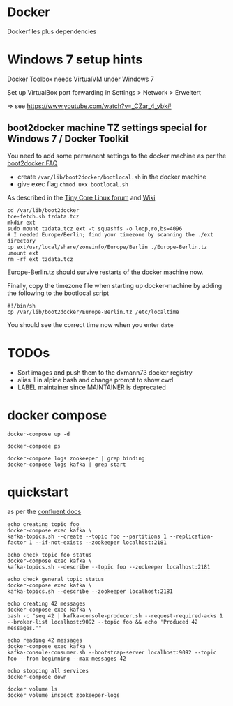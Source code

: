 # Docker
Dockerfiles plus dependencies

# Windows 7 setup hints
Docker Toolbox needs VirtualVM under Windows 7

Set up VirtualBox port forwarding in Settings > Network > Erweitert 

  => see https://www.youtube.com/watch?v=_CZar_4_vbk#

## boot2docker machine TZ settings special for Windows 7 / Docker Toolkit
You need to add some permanent settings to the docker machine
as  per the [boot2docker FAQ](https://github.com/boot2docker/boot2docker/blob/17.03.x/doc/FAQ.md#local-customisation-with-persistent-partition)
- create ```/var/lib/boot2docker/bootlocal.sh``` in the docker machine
- give exec flag ```chmod u+x bootlocal.sh```

As described in the [Tiny Core Linux forum](http://forum.tinycorelinux.net/index.php?topic=5017.msg27012#msg27012) and [Wiki](http://wiki.tinycorelinux.net/wiki:time_zone)
```
cd /var/lib/boot2docker
tce-fetch.sh tzdata.tcz
mkdir ext
sudo mount tzdata.tcz ext -t squashfs -o loop,ro,bs=4096
# I needed Europe/Berlin; find your timezone by scanning the ./ext directory
cp ext/usr/local/share/zoneinfo/Europe/Berlin ./Europe-Berlin.tz
umount ext
rm -rf ext tzdata.tcz
```
Europe-Berlin.tz should survive restarts of the docker machine now.

Finally, copy the timezone file when starting up docker-machine by adding the following to the bootlocal script
```
#!/bin/sh
cp /var/lib/boot2docker/Europe-Berlin.tz /etc/localtime
```

You should see the correct time now when you enter ```date```

 
# TODOs
- Sort images and push them to the dxmann73 docker registry
- alias ll in alpine bash and change prompt to show cwd
- LABEL maintainer since MAINTAINER is deprecated


# docker compose

```
docker-compose up -d

docker-compose ps

docker-compose logs zookeeper | grep binding
docker-compose logs kafka | grep start
```

# quickstart 

as per the [confluent docs](https://docs.confluent.io/current/installation/docker/docs/quickstart.html)

```
echo creating topic foo
docker-compose exec kafka \
kafka-topics.sh --create --topic foo --partitions 1 --replication-factor 1 --if-not-exists --zookeeper localhost:2181

echo check topic foo status
docker-compose exec kafka \
kafka-topics.sh --describe --topic foo --zookeeper localhost:2181

echo check general topic status
docker-compose exec kafka \
kafka-topics.sh --describe --zookeeper localhost:2181

echo creating 42 messages
docker-compose exec kafka \
bash -c "seq 42 | kafka-console-producer.sh --request-required-acks 1 --broker-list localhost:9092 --topic foo && echo 'Produced 42 messages.'"

echo reading 42 messages
docker-compose exec kafka \
kafka-console-consumer.sh --bootstrap-server localhost:9092 --topic foo --from-beginning --max-messages 42

echo stopping all services
docker-compose down
```

```
docker volume ls
docker volume inspect zookeeper-logs
```

